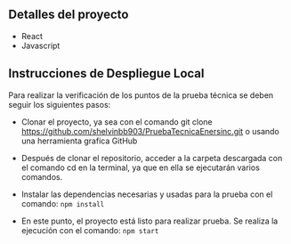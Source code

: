 ## Detalles del proyecto
- React
- Javascript

## Instrucciones de Despliegue Local

Para realizar la verificación de los puntos de la prueba técnica se deben seguir los siguientes pasos:

- Clonar el proyecto, ya sea con el comando git clone https://github.com/shelvinbb903/PruebaTecnicaEnersinc.git o usando una herramienta grafica GitHub

- Después de clonar el repositorio, acceder a la carpeta descargada con el comando cd en la terminal, ya que en ella se ejecutarán varios comandos.

- Instalar las dependencias necesarias y usadas para la prueba con el comando: ```npm install```

- En este punto, el proyecto está listo para realizar prueba. Se realiza la ejecución con el comando: ```npm start```
